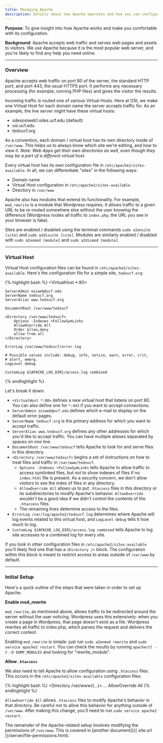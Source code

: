 ```yaml
---
title: Managing Apache
description: Details about how Apache operates and how you can configure it.
---
```


**Purpose**: To give insight into how Apache works and make you comfortable with its configuration.

**Background**: Apache accepts web traffic and serves web pages and assets to visitors. We use Apache because it is the most popular web server, and you're likely to find any help you need online.

---

### Overview

Apache accepts web traffic on port 80 of the server, the standard HTTP port, and port 443, the usual HTTPS port. It performs any necessary processing (for example, running PHP files) and gives the visitor the results.

Incoming traffic is routed one of various Virtual Hosts. Here at OSI, we make one Virtual Host for each domain name the server accepts traffic for. As an example, the live server might have these virtual hosts:

* sdesosiweb1.sdes.ucf.edu (default)
* osi.ucf.edu
* tedxucf.org

As a convention, each domain / virtual host has its own directory inside of `/var/www`. This helps us to always know which site we're editing, and how to view it. *Note: Web Apps get their own directories as well, even though they may be a part of a different virtual host.*

Every virtual host has its own configuration file in `/etc/apache2/sites-available`. In all, we can differentiate "sites" in the following ways:

* Domain name
* Virtual Host configuration in `/etc/apache2/sites-available`
* Directory in `/var/www`

Apache also has modules that extend its functionality. For example, `mod_rewrite` is a module that Wordpress requires. It allows traffic to a given URL to be re-routed somewhere else without the user knowing the difference (Wordpress routes all traffic to `index.php`; the URL you see in your browser is fake).

Sites are enabled / disabled using the terminal commands `sudo a2ensite [site]` and `sudo a2dissite [site]`. Modules are similarly enabled / disabled with `sudo a2enmod [module]` and `sudo a2dismod [module]`.

---

### Virtual Host

Virtual Host configuration files can be found in `/etc/apache2/sites-available`. Here's the configuration file for a simple site, `tedxucf.org`:

{% highlight bash %}
<VirtualHost *:80>

	ServerAdmin osiweb@ucf.edu
	ServerName tedxucf.org
	ServerAlias www.tedxucf.org

	DocumentRoot /var/www/tedxucf

	<Directory /var/www/tedxucf>
		Options -Indexes +FollowSymLinks
		AllowOverride All
		Order allow,deny
		allow from all
	</Directory>

	ErrorLog /var/www/tedxucf/error.log

	# Possible values include: debug, info, notice, warn, error, crit,
	# alert, emerg.
	LogLevel debug

	CustomLog ${APACHE_LOG_DIR}/access.log combined

</VirtualHost>
{% endhighlight %}

Let's break it down:

* `<VirtualHost *:80>` defines a new virtual host that listens on port 80. You can also define one for `*:443` if you want to accept connections.
* `ServerAdmin osiweb@ucf.edu` defines which e-mail to display on the default error pages.
* `ServerName tedxucf.org` is the primary address for which you want to accept traffic.
* `ServerAlias www.tedxucf.org` defines any other addresses for which you'd like to accept traffic. You can have multiple aliases separated by spaces on one line.
* `DocumentRoot /var/www/tedxucf` tells Apache to look for and serve files in this directory.
* `<Directory /var/www/tedxucf>` begins a set of instructions on how to treat files and traffic in `/var/www/tedxucf`.
	* `Options -Indexes +FollowSymLinks` tells Apache to allow traffic to access symlinked files, but not to show indexes of files if no `index.html` file is present. As a security concern, we don't allow visitors to see the index of files in any directory.
	* `AllowOverride All` allows us to put `.htaccess` files in this directory or its subdirectories to modify Apache's behavior. `AllowOverride` wouldn't be a good idea if we didn't control the contents of the `.htaccess` files.
	* The remaining lines determine access to the files.
* `ErrorLog /var/log/apache2/tedxucf.log` determines where Apache will log events related to this virtual host, and `LogLevel debug` tells it how much to log.
* `CustomLog ${APACHE_LOG_DIR}/access.log combined` tells Apache to log site accesses to a combined log for every site.

If you look in other configuration files in `/etc/apache2/sites-available` you'll likely find one that has a `<Directory />` block. The configuration within this block is meant to restrict access to areas outside of `/var/www` by default.

---

### Initial Setup

Here's a quick outline of the steps that were taken in order to set up Apache.

**Enable mod_rewrite**

`mod_rewrite`, as mentioned above, allows traffic to be redirected around the server without the user noticing. Wordpress uses this extensively: when you create a page in Wordpress, that page doesn't exist as a file. Wordpress rewrites all traffic to index.php, which parses the request and delivers the correct content.

Enabling `mod_rewrite` is simple: just run `sudo a2enmod rewrite` and `sudo service apache2 restart`. You can check the results by running `apachectl -t -D DUMP_MODULES` and looking for "rewrite_module".

**Allow `.htaccess`**

We also need to tell Apache to allow configuration using `.htaccess` files. This occurs in the `/etc/apache2/sites-available` configuration files:

{% highlight bash %}
<Directory /var/www/(...)>
	...
	AllowOverride All
</Directory>
{% endhighlight %}

`AllowOverride All` allows `.htaccess` files to modify Apache's behavior in that directory. Be careful not to allow this behavior for anything outside of `/var/www`. After making this change, you'll need to run `sudo service apache2 restart`.

The remainder of the Apache-related setup involves modifying the permissions of `/var/www`. This is covered in [another document]({{ site.url }}/server/file-permissions.html).